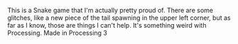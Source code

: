 This is a Snake game that I'm actually pretty proud of. There are some glitches, like a new piece of the tail spawning in the upper left corner, but as far as I know, those are things I can't help. It's something weird with Processing.
Made in Processing 3